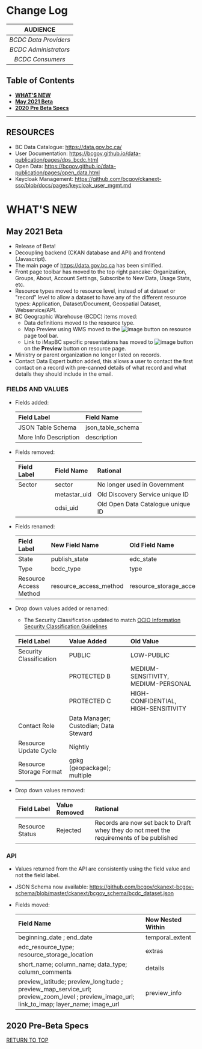 # Change Log

|**AUDIENCE**|
|:---:|
| *BCDC Data Providers* | 
| *BCDC Administrators* | 
| *BCDC Consumers* |

## Table of Contents
+ [**WHAT'S NEW**](#whats-new)
+ [**May 2021 Beta**](#may-2021-beta)
+ [**2020 Pre Beta Specs**](#2020-pre-beta-specs)

-----------------------

## RESOURCES
+ BC Data Catalogue: https://data.gov.bc.ca/
+ User Documentation: https://bcgov.github.io/data-publication/pages/dps_bcdc.html
+ Open Data: https://bcgov.github.io/data-publication/pages/open_data.html
+ Keycloak Management: https://github.com/bcgov/ckanext-sso/blob/docs/pages/keycloak_user_mgmt.md

# WHAT'S NEW
## May 2021 Beta
+ Release of Beta!
+ Decoupling backend (CKAN database and API) and frontend (Javascript).
+ The main page of https://data.gov.bc.ca has been simlified.
+ Front page toolbar has moved to the top right pancake: Organization, Groups, About, Account Settings, Subscribe to New Data, Usage Stats, etc.
+ Resource types moved to resource level, instead of at dataset or "record" level to allow a dataset to have any of the different resource types: Application, Dataset/Document, Geospatial Dataset, Webservice/API.
+ BC Geographic Warehouse (BCDC) items moved:
    - Data definitions moved to the resource type.
    - Map Preview using WMS moved to the ![image](https://user-images.githubusercontent.com/32690119/117981892-526e8c00-b2ea-11eb-8211-35499fc24fd8.png) button on resource page tool bar.
    - Link to iMapBC specific presentations has moved to ![image](https://user-images.githubusercontent.com/32690119/117982127-8a75cf00-b2ea-11eb-9377-c3b5f73908f9.png)
button on the **Preview** button on resource page.
+ Ministry or parent organization no longer listed on records.
+ Contact Data Expert button added, this allows a user to contact the first contact on a record with pre-canned details of what record and what details they should include in the email.

### FIELDS AND VALUES
+ Fields added:

    |Field Label |Field Name|
    |:---|:---|
    |JSON Table Schema | json_table_schema|
    |More Info Description|description|
 
+ Fields removed:
   
    |Field Label |Field Name|Rational|
    |:---|:---|:---|
    |Sector | sector|No longer used in Government|
    | |metastar_uid |Old Discovery Service unique ID|
    | |odsi_uid|Old Open Data Catalogue unique ID|

+ Fields renamed:

    |Field Label|New Field Name |Old Field Name|
    |:---|:---|:---|
    |State| publish_state | edc_state|
    |Type|bcdc_type|type|
    |Resource Access Method|resource_access_method|resource_storage_access_method|

+ Drop down values added or renamed:
    - The Security Classification updated to match [OCIO Information Security Classification Guidelines](https://intranet.gov.bc.ca/intranet/content?id=2041BD1842AA4696BC76691FB9A0CE92)
    
    |Field Label |Value Added|Old Value|
    |:---|:---|:---|
    |Security Classification |PUBLIC | LOW-PUBLIC|PROTECTED A | LOW-SENSITIVITY|
    | |PROTECTED B | MEDIUM-SENSITIVITY, MEDIUM-PERSONAL|
    | |PROTECTED C | HIGH-CONFIDENTIAL, HIGH-SENSITIVITY|
    |Contact Role| Data Manager; Custodian; Data Steward| |
    |Resource Update Cycle|Nightly|
    |Resource Storage Format|gpkg (geopackage); multiple|
    
+ Drop down values removed:

    |Field Label |Value Removed|Rational|
    |:---|:---|:---|
    |Resource Status |Rejected | Records are now set back to Draft whey they do not meet the requirements of be published|
    
    
### API
+ Values returned from the API are consistently using the field value and not the field label.
+ JSON Schema now available: https://github.com/bcgov/ckanext-bcgov-schema/blob/master/ckanext/bcgov_schema/bcdc_dataset.json

+ Fields moved:

    |Field Name|Now Nested Within|
    |:---|:---|
    |beginning_date ; end_date| temporal_extent |
    |edc_resource_type; resource_storage_location  |extras|
    |short_name; column_name; data_type; column_comments |details|
    | preview_latitude; preview_longitude ; preview_map_service_url; preview_zoom_level ; preview_image_url; link_to_imap; layer_name; image_url|preview_info|

## 2020 Pre-Beta Specs

[RETURN TO TOP][1]

[1]: #change-log
